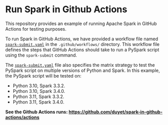 # Run Spark in Github Actions

This repository provides an example of running Apache Spark in GitHub Actions for testing purposes.

To run Spark in GitHub Actions, we have provided a workflow file named [`spark-submit.yaml`] in the `.github/workflows/` directory. This workflow file defines the steps that GitHub Actions should take to run a PySpark script using the `spark-submit` command.

The [`spark-submit.yaml`] file also specifies the matrix strategy to test the PySpark script on multiple versions of Python and Spark. In this example, the PySpark script will be tested on:

- Python 3.10, Spark 3.3.2.
- Python 3.10, Spark 3.4.0.
- Python 3.11, Spark 3.3.2.
- Python 3.11, Spark 3.4.0.

**See the Github Actions runs: <https://github.com/duyet/spark-in-github-actions/actions>**

[`spark-submit.yaml`]: .github/workflows/spark-submit.yaml

